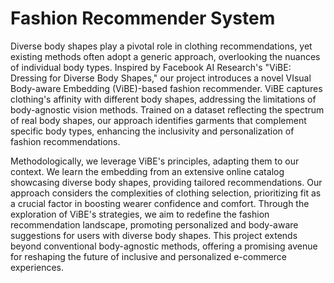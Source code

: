 # Fashion Recommender System
Diverse body shapes play a pivotal role in clothing recommendations, yet existing methods often adopt a generic approach, overlooking the nuances of individual body types. Inspired by Facebook AI Research's "ViBE: Dressing for Diverse Body Shapes," our project introduces a novel VIsual Body-aware Embedding (ViBE)-based fashion recommender. ViBE captures clothing's affinity with different body shapes, addressing the limitations of body-agnostic vision methods. Trained on a dataset reflecting the spectrum of real body shapes, our approach identifies garments that complement specific body types, enhancing the inclusivity and personalization of fashion recommendations.

Methodologically, we leverage ViBE's principles, adapting them to our context. We learn the embedding from an extensive online catalog showcasing diverse body shapes, providing tailored recommendations. Our approach considers the complexities of clothing selection, prioritizing fit as a crucial factor in boosting wearer confidence and comfort. Through the exploration of ViBE's strategies, we aim to redefine the fashion recommendation landscape, promoting personalized and body-aware suggestions for users with diverse body shapes. This project extends beyond conventional body-agnostic methods, offering a promising avenue for reshaping the future of inclusive and personalized e-commerce experiences.
